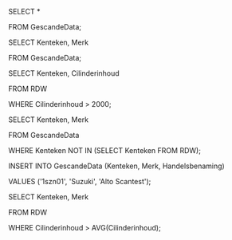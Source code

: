 SELECT * 

FROM GescandeData; 

 

SELECT Kenteken, Merk 

FROM GescandeData; 

 

SELECT Kenteken, Cilinderinhoud  

FROM RDW  

WHERE Cilinderinhoud > 2000; 

 

SELECT Kenteken, Merk 

FROM GescandeData 

WHERE Kenteken NOT IN (SELECT Kenteken FROM RDW); 

 

INSERT INTO GescandeData (Kenteken, Merk, Handelsbenaming) 

VALUES ('1szn01', 'Suzuki', 'Alto Scantest'); 

 

SELECT Kenteken, Merk 

FROM RDW 

WHERE Cilinderinhoud > AVG(Cilinderinhoud); 

 

 
